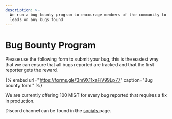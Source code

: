 ```yaml
---
description: >-
  We run a bug bounty program to encourage members of the community to provide
  leads on any bugs found
---
```


# Bug Bounty Program

Please use the following form to submit your bug, this is the easiest way that we can ensure that all bugs reported are tracked and that the first reporter gets the reward. 

{% embed url="https://forms.gle/3m9X11xaFiV99Lp77" caption="Bug bounty form." %}



We are currently offering 100 MIST for every bug reported that requires a fix in production.

Discord channel can be found in the [socials ](socials.md)page. 

